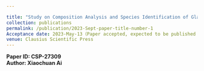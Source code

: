 ```yaml
---

title: "Study on Composition Analysis and Species Identification of Glass Relics Based on the Multiple Linear Regression Model"
collection: publications
permalink: /publication/2023-Sept-paper-title-number-1
Acceptance date: 2023-May-13（Paper accepted, expected to be published in early September）
venue: Clausius Scientific Press
---
```

**Paper ID: CSP-27309**<br>
**Author: Xiaochuan Ai**


